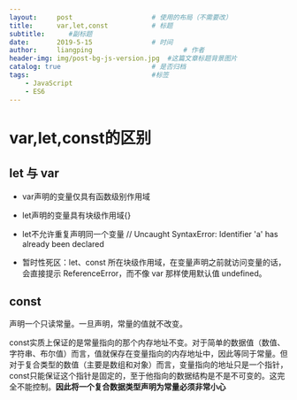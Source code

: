 ```yaml
---
layout:     post   				    # 使用的布局（不需要改）
title:      var,let,const			# 标题 
subtitle:      #副标题
date:       2019-5-15				# 时间
author:     liangping 						# 作者
header-img: img/post-bg-js-version.jpg 	#这篇文章标题背景图片
catalog: true 						# 是否归档
tags:								#标签
    - JavaScript
    - ES6
---
```


# var,let,const的区别

## let 与 var

* var声明的变量仅具有函数级别作用域

* let声明的变量具有块级作用域{} 

* let不允许重复声明同一个变量 // Uncaught SyntaxError: Identifier 'a' has already been declared

* 暂时性死区：let、const 所在块级作用域，在变量声明之前就访问变量的话，会直接提示 ReferenceError，而不像 var 那样使用默认值 undefined。

## const

声明一个只读常量。一旦声明，常量的值就不改变。

const实质上保证的是常量指向的那个内存地址不变。对于简单的数据值（数值、字符串、布尔值）而言，值就保存在变量指向的内存地址中，因此等同于常量。但对于复合类型的数值（主要是数组和对象）而言，变量指向的地址只是一个指针，const只能保证这个指针是固定的，至于他指向的数据结构是不是不可变的。这完全不能控制。**因此将一个复合数据类型声明为常量必须非常小心**
